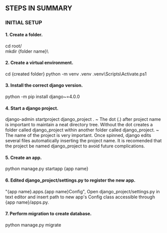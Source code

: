 ## STEPS IN SUMMARY
### INITIAL SETUP
#### 1. Create a folder.
cd root/  
mkdir {folder name}\
#### 2. Create a virtual environment.
cd {created folder}
python -m venv .venv
.venv\Scripts\Activate.ps1
#### 3. Install the correct django version.
python -m pip install django~=4.0.0
#### 4. Start a django project.
django-admin startproject django_project .
~ The dot (.) after project name is important to maintain a neat
directory tree. Without the dot creates a folder called django_project
within another folder called django_project.
~ The name of the project is very important. Once spinned, django
edits several files automatically inserting the project name. It is
recomended that the project be named django_project to avoid future
complications.
#### 5. Create an app.
python manage.py startapp {app name}
#### 6. Edited django_project/settings.py to register the new app.
"{app name}.apps.{app name}Config",
Open django_project/settings.py in text editor and insert path to
new app's Config class accessible through {app name}/apps.py.
#### 7. Perform migration to create database.
python manage.py migrate
